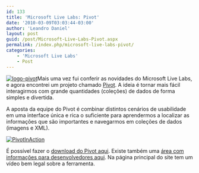 ```yaml
---
id: 133
title: 'Microsoft Live Labs: Pivot'
date: '2010-03-09T03:03:44-03:00'
author: 'Leandro Daniel'
layout: post
guid: /post/Microsoft-Live-Labs-Pivot.aspx
permalink: /index.php/microsoft-live-labs-pivot/
categories:
    - 'Microsoft Live Labs'
    - Post
---
```


[![logo-pivot](http://leandrodaniel.com/pics/logo-pivot_thumb.png "logo-pivot")](http://leandrodaniel.com/pics/logo-pivot.png)Mais uma vez fui conferir as novidades do Microsoft Live Labs, e agora encontrei um projeto chamado [Pivot](http://www.getpivot.com/). A ideia é tornar mais fácil interagirmos com grande quantidades (coleções) de dados de forma simples e divertida.

A aposta da equipe do Pivot é combinar distintos cenários de usabilidade em uma interface única e rica o suficiente para aprendermos a localizar as informações que são importantes e navegarmos em coleções de dados (imagens e XML).

[![PivotInAction](http://leandrodaniel.com/pics/PivotInAction_thumb.jpg "PivotInAction")](http://leandrodaniel.com/pics/PivotInAction.jpg)

É possível fazer o [download do Pivot aqui](http://www.getpivot.com/download/). Existe também uma [área com informações para desenvolvedores aqui](http://www.getpivot.com/developer-info/). Na página principal do site tem um vídeo bem legal sobre a ferramenta.